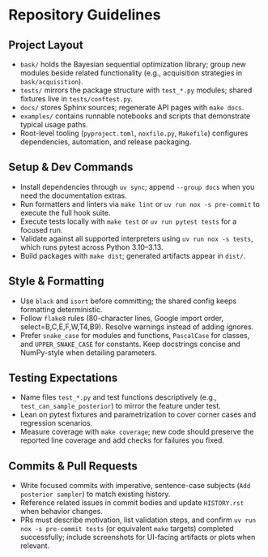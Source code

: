 # Repository Guidelines

## Project Layout
- `bask/` holds the Bayesian sequential optimization library; group new modules beside related functionality (e.g., acquisition strategies in `bask/acquisition`).
- `tests/` mirrors the package structure with `test_*.py` modules; shared fixtures live in `tests/conftest.py`.
- `docs/` stores Sphinx sources; regenerate API pages with `make docs`.
- `examples/` contains runnable notebooks and scripts that demonstrate typical usage paths.
- Root-level tooling (`pyproject.toml`, `noxfile.py`, `Makefile`) configures dependencies, automation, and release packaging.

## Setup & Dev Commands
- Install dependencies through `uv sync`; append `--group docs` when you need the documentation extras.
- Run formatters and linters via `make lint` or `uv run nox -s pre-commit` to execute the full hook suite.
- Execute tests locally with `make test` or `uv run pytest tests` for a focused run.
- Validate against all supported interpreters using `uv run nox -s tests`, which runs pytest across Python 3.10–3.13.
- Build packages with `make dist`; generated artifacts appear in `dist/`.

## Style & Formatting
- Use `black` and `isort` before committing; the shared config keeps formatting deterministic.
- Follow `flake8` rules (80-character lines, Google import order, select=B,C,E,F,W,T4,B9). Resolve warnings instead of adding ignores.
- Prefer `snake_case` for modules and functions, `PascalCase` for classes, and `UPPER_SNAKE_CASE` for constants. Keep docstrings concise and NumPy-style when detailing parameters.

## Testing Expectations
- Name files `test_*.py` and test functions descriptively (e.g., `test_can_sample_posterior`) to mirror the feature under test.
- Lean on pytest fixtures and parametrization to cover corner cases and regression scenarios.
- Measure coverage with `make coverage`; new code should preserve the reported line coverage and add checks for failures you fixed.

## Commits & Pull Requests
- Write focused commits with imperative, sentence-case subjects (`Add posterior sampler`) to match existing history.
- Reference related issues in commit bodies and update `HISTORY.rst` when behavior changes.
- PRs must describe motivation, list validation steps, and confirm `uv run nox -s pre-commit tests` (or equivalent `make` targets) completed successfully; include screenshots for UI-facing artifacts or plots when relevant.
